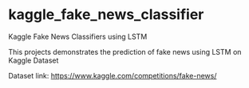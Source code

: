 # kaggle_fake_news_classifier
Kaggle Fake News Classifiers using LSTM

This projects demonstrates the prediction of fake news using LSTM on Kaggle Dataset

Dataset link: https://www.kaggle.com/competitions/fake-news/
